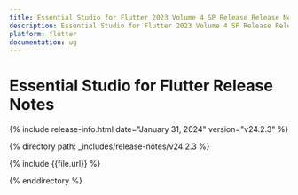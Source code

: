 ```yaml
---
title: Essential Studio for Flutter 2023 Volume 4 SP Release Release Notes  
description: Essential Studio for Flutter 2023 Volume 4 SP Release Release Notes  
platform: flutter
documentation: ug
---
```


# Essential Studio for Flutter Release Notes  

{% include release-info.html date="January 31, 2024" version="v24.2.3" %} 

{% directory path: _includes/release-notes/v24.2.3 %}

{% include {{file.url}} %}

{% enddirectory %}